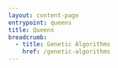 ```yaml
---
layout: content-page
entrypoint: queens
title: Queens
breadcrumb:
  - title: Genetic Algorithms
    href: /genetic-algorithms
---
```


<ga-queens></ga-queens>

